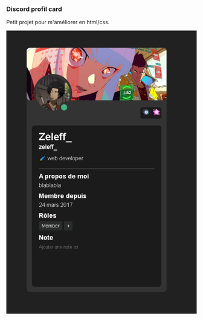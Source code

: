 ### Discord profil card

Petit projet pour m'améliorer en html/css.

<img src="./docs/assets/feature.png" />
